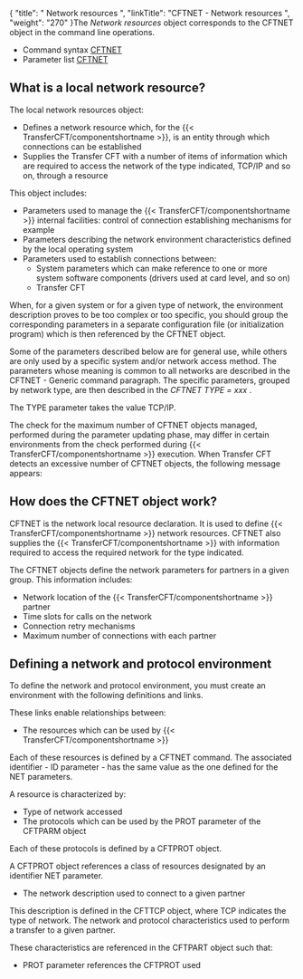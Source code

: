 {
    "title": " Network  resources ",
    "linkTitle": "CFTNET &#45; Network resources ",
    "weight": "270"
}The
*Network resources* object corresponds to the CFTNET object in the command line operations.

- Command syntax
    [CFTNET](../../../c_intro_userinterfaces/command_summary#CFTNET)
- Parameter list
    [CFTNET](../../../c_intro_userinterfaces/web_copilot_ui/conf_intro/cftnet)

<span id="What_is_a_local_network_resource_"></span>

## What is a local network resource?

The local network resources object:

- Defines a network
    resource which, for the {{< TransferCFT/componentshortname >}}, is an entity through which connections
    can be established
- Supplies the Transfer
    CFT with a number of items of information which are required to access
    the network of the type indicated, TCP/IP and so on, through
    a resource

This object includes:

- Parameters used
    to manage the {{< TransferCFT/componentshortname >}} internal facilities: control of connection
    establishing mechanisms for example
- Parameters describing
    the network environment characteristics defined by the local operating
    system
- Parameters used
    to establish connections between:
    -   System
        parameters which can make reference to one or more system software components
        (drivers used at card level, and so on)
    -   Transfer
        CFT

When, for a given system or for a given type of network, the environment
description proves to be too complex or too specific, you should group
the corresponding parameters in a separate configuration file (or initialization
program) which is then referenced by the CFTNET object.

Some of the parameters described below are for general use, while others
are only used by a specific system and/or network access method. The parameters
whose meaning is common to all networks are described in the CFTNET -
Generic command paragraph. The specific parameters, grouped by network
type, are then described in the *CFTNET TYPE = xxx* .

The TYPE parameter takes the value TCP/IP.

The check for the maximum number of CFTNET objects managed, performed
during the parameter updating phase, may differ in certain environments
from the check performed during {{< TransferCFT/componentshortname  >}} execution. When Transfer
CFT detects an excessive number of CFTNET objects, the following message
appears: 

<span id="How_does_the_CFTNET_object_work_"></span>

## How does the CFTNET object work?

CFTNET is the network local resource declaration. It is used to define
{{< TransferCFT/componentshortname  >}} network resources. CFTNET also supplies the {{< TransferCFT/componentshortname  >}}
with information required to access the required network for the type
indicated.

The CFTNET objects define the network parameters for partners in a given
group. This information includes:

- Network
    location of the {{< TransferCFT/componentshortname >}} partner
- Time slots
    for calls on the network
- Connection
    retry mechanisms
- Maximum number
    of connections with each partner

<span id="Defining_a_network_and_protocol_environment"></span>

## Defining a network and protocol environment

To define the network and protocol environment, you must create an environment
with the following definitions and links.

These links enable relationships between:

- The resources
    which can be used by {{< TransferCFT/componentshortname >}}

Each of these resources is defined by a CFTNET command.
The associated identifier - ID parameter - has the same value as the one
defined for the NET parameters.

A resource is characterized by:

- Type of
    network accessed
- The protocols
    which can be used by the PROT
    parameter of the CFTPARM object

Each of these protocols is defined by a CFTPROT object.

A CFTPROT object references a class of resources designated
by an identifier NET parameter.

- The network
    description used to connect to a given partner

This description is defined in the CFTTCP object,
where TCP indicates
the type of network. The network
and protocol characteristics used to perform a transfer to a given partner.

These characteristics are referenced in the CFTPART
object such that:

- PROT
    parameter references the CFTPROT used
